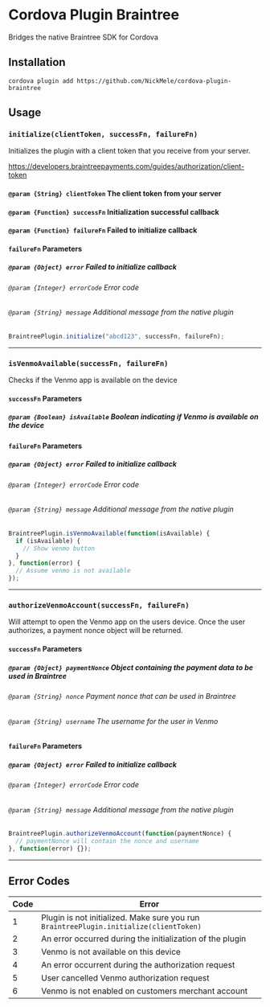 # Cordova Plugin Braintree

Bridges the native Braintree SDK for Cordova

## Installation
```shell
cordova plugin add https://github.com/NickMele/cordova-plugin-braintree
```

## Usage

### `initialize(clientToken, successFn, failureFn)`

Initializes the plugin with a client token that you receive from your server.

https://developers.braintreepayments.com/guides/authorization/client-token

#### `@param {String} clientToken`  The client token from your server
#### `@param {Function} successFn`  Initialization successful callback
#### `@param {Function} failureFn`  Failed to initialize callback
#### `failureFn` Parameters
##### `@param {Object} error`  Failed to initialize callback
###### `@param {Integer} errorCode` Error code
###### `@param {String} message` Additional message from the native plugin

```javascript
BraintreePlugin.initialize("abcd123", successFn, failureFn);
```

---

### `isVenmoAvailable(successFn, failureFn)`

Checks if the Venmo app is available on the device

#### `successFn` Parameters
##### `@param {Boolean} isAvailable` Boolean indicating if Venmo is available on the device
#### `failureFn` Parameters
##### `@param {Object} error`  Failed to initialize callback
###### `@param {Integer} errorCode` Error code
###### `@param {String} message` Additional message from the native plugin

```javascript
BraintreePlugin.isVenmoAvailable(function(isAvailable) {
  if (isAvailable) {
    // Show venmo button
  }
}, function(error) {
  // Assume venmo is not available
});
```

---

### `authorizeVenmoAccount(successFn, failureFn)`

Will attempt to open the Venmo app on the users device. Once the user authorizes, a payment nonce object will be returned.

#### `successFn` Parameters
##### `@param {Object} paymentNonce` Object containing the payment data to be used in Braintree
###### `@param {String} nonce` Payment nonce that can be used in Braintree
###### `@param {String} username` The username for the user in Venmo
#### `failureFn` Parameters
##### `@param {Object} error`  Failed to initialize callback
###### `@param {Integer} errorCode` Error code
###### `@param {String} message` Additional message from the native plugin

```javascript
BraintreePlugin.authorizeVenmoAccount(function(paymentNonce) {
  // paymentNonce will contain the nonce and username
}, function(error) {});
```

---

## Error Codes
| Code | Error |
|------|-------|
| 1 | Plugin is not initialized. Make sure you run `BraintreePlugin.initialize(clientToken)` |
| 2 | An error occurred during the initialization of the plugin |
| 3 | Venmo is not available on this device |
| 4 | An error occurrent during the authorization request |
| 5 | User cancelled Venmo authorization request |
| 6 | Venmo is not enabled on customers merchant account |
